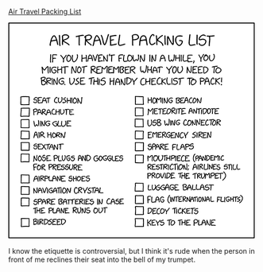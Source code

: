 [Air Travel Packing List](https://xkcd.com/2525)

![Air Travel Packing List](./random_comic.png)

I know the etiquette is controversial, but I think it's rude when the person in front of me reclines their seat into the bell of my trumpet.

